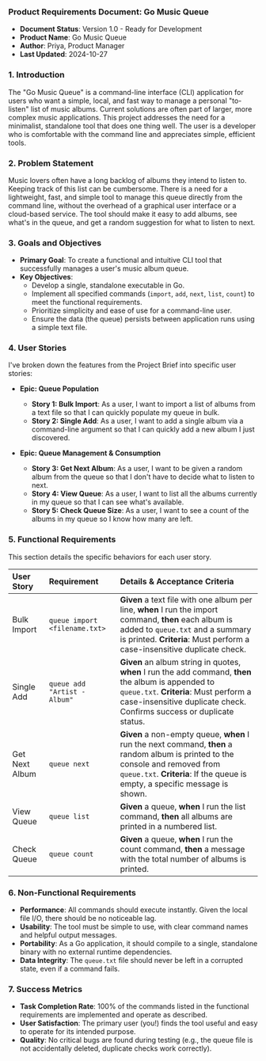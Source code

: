 
### **Product Requirements Document: Go Music Queue**

* **Document Status**: Version 1.0 - Ready for Development
* **Product Name**: Go Music Queue
* **Author**: Priya, Product Manager
* **Last Updated**: 2024-10-27

### 1. Introduction

The "Go Music Queue" is a command-line interface (CLI) application for users who want a simple, local, and fast way to manage a personal "to-listen" list of music albums. Current solutions are often part of larger, more complex music applications. This project addresses the need for a minimalist, standalone tool that does one thing well. The user is a developer who is comfortable with the command line and appreciates simple, efficient tools.

### 2. Problem Statement

Music lovers often have a long backlog of albums they intend to listen to. Keeping track of this list can be cumbersome. There is a need for a lightweight, fast, and simple tool to manage this queue directly from the command line, without the overhead of a graphical user interface or a cloud-based service. The tool should make it easy to add albums, see what's in the queue, and get a random suggestion for what to listen to next.

### 3. Goals and Objectives

* **Primary Goal**: To create a functional and intuitive CLI tool that successfully manages a user's music album queue.
* **Key Objectives**:
    * Develop a single, standalone executable in Go.
    * Implement all specified commands (`import`, `add`, `next`, `list`, `count`) to meet the functional requirements.
    * Prioritize simplicity and ease of use for a command-line user.
    * Ensure the data (the queue) persists between application runs using a simple text file.

### 4. User Stories

I've broken down the features from the Project Brief into specific user stories:

* **Epic: Queue Population**
    * **Story 1: Bulk Import**: As a user, I want to import a list of albums from a text file so that I can quickly populate my queue in bulk.
    * **Story 2: Single Add**: As a user, I want to add a single album via a command-line argument so that I can quickly add a new album I just discovered.

* **Epic: Queue Management & Consumption**
    * **Story 3: Get Next Album**: As a user, I want to be given a random album from the queue so that I don't have to decide what to listen to next.
    * **Story 4: View Queue**: As a user, I want to list all the albums currently in my queue so that I can see what's available.
    * **Story 5: Check Queue Size**: As a user, I want to see a count of the albums in my queue so I know how many are left.

### 5. Functional Requirements

This section details the specific behaviors for each user story.

| **User Story** | **Requirement** | **Details & Acceptance Criteria** |
| :--- | :--- | :--- |
| Bulk Import | `queue import <filename.txt>` | **Given** a text file with one album per line, **when** I run the import command, **then** each album is added to `queue.txt` and a summary is printed. **Criteria**: Must perform a case-insensitive duplicate check. |
| Single Add | `queue add "Artist - Album"` | **Given** an album string in quotes, **when** I run the add command, **then** the album is appended to `queue.txt`. **Criteria**: Must perform a case-insensitive duplicate check. Confirms success or duplicate status. |
| Get Next Album| `queue next` | **Given** a non-empty queue, **when** I run the next command, **then** a random album is printed to the console and removed from `queue.txt`. **Criteria**: If the queue is empty, a specific message is shown. |
| View Queue | `queue list` | **Given** a queue, **when** I run the list command, **then** all albums are printed in a numbered list. |
| Check Queue | `queue count` | **Given** a queue, **when** I run the count command, **then** a message with the total number of albums is printed. |

### 6. Non-Functional Requirements

* **Performance**: All commands should execute instantly. Given the local file I/O, there should be no noticeable lag.
* **Usability**: The tool must be simple to use, with clear command names and helpful output messages.
* **Portability**: As a Go application, it should compile to a single, standalone binary with no external runtime dependencies.
* **Data Integrity**: The `queue.txt` file should never be left in a corrupted state, even if a command fails.

### 7. Success Metrics

* **Task Completion Rate**: 100% of the commands listed in the functional requirements are implemented and operate as described.
* **User Satisfaction**: The primary user (you!) finds the tool useful and easy to operate for its intended purpose.
* **Quality**: No critical bugs are found during testing (e.g., the queue file is not accidentally deleted, duplicate checks work correctly).
